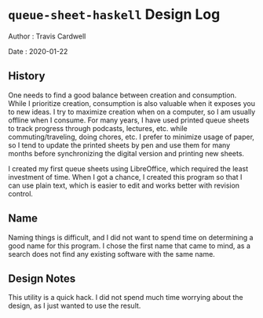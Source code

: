# `queue-sheet-haskell` Design Log

Author
: Travis Cardwell

Date
: 2020-01-22

## History

One needs to find a good balance between creation and consumption.  While I
prioritize creation, consumption is also valuable when it exposes you to new
ideas.  I try to maximize creation when on a computer, so I am usually offline
when I consume.  For many years, I have used printed queue sheets to track
progress through podcasts, lectures, etc. while commuting/traveling, doing
chores, etc.  I prefer to minimize usage of paper, so I tend to update the
printed sheets by pen and use them for many months before synchronizing the
digital version and printing new sheets.

I created my first queue sheets using LibreOffice, which required the least
investment of time.  When I got a chance, I created this program so that I can
use plain text, which is easier to edit and works better with revision
control.

## Name

Naming things is difficult, and I did not want to spend time on determining a
good name for this program.  I chose the first name that came to mind, as a
search does not find any existing software with the same name.

## Design Notes

This utility is a quick hack.  I did not spend much time worrying about the
design, as I just wanted to use the result.
